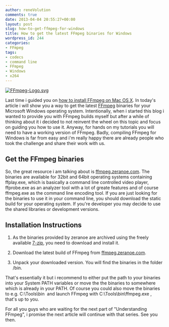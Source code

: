 ```yaml
---
author: reneVolution
comments: true
date: 2013-04-04 20:55:27+00:00
layout: post
slug: how-to-get-ffmpeg-for-windows
title: How to get the latest FFmpeg binaries for Windows
wordpress_id: 244
categories:
- FFmpeg
tags:
- codecs
- command line
- FFmpeg
- Windows
- x264
---
```


[![FFmpeg-Logo.svg](http://www.renevolution.com/wp-content/uploads/2013/03/FFmpeg-Logo.svg_.png)](http://www.renevolution.com/wp-content/uploads/2013/03/FFmpeg-Logo.svg_.png)


Last time i guided you on [how to install FFmpeg on Mac OS X](http://www.renevolution.com/how-to-install-ffmpeg-on-mac-os-x/). In today's article i will show you a way to get the latest [FFmpeg](http://www.ffmpeg.org) binaries for your Microsoft Windows operating system. Intentionally, when i started this blog i wanted to provide you with FFmpeg builds myself but after a while of thinking about it i decided to not reinvent the wheel on this topic and focus on guiding you how to use it. Anyway, for hands on my tutorials you will need to have a working version of FFmpeg. Badly, compiling FFmpeg for Windows is far from easy and i'm really happy there are already people who took the challenge and share their work with us.


## Get the FFmpeg binaries


So, the great resource i am talking about is [ffmpeg.zeranoe.com](http://ffmpeg.zeranoe.com/builds/). The binaries are available for 32bit and 64bit operating systems containing ffplay.exe, which is basically a command line controlled video player, ffprobe.exe as an analyzer tool with a lot of greate features and of course ffmpeg.exe as the command line encoding tool. If you are just looking for the binaries to use it in your command line, you should download the static build for your operating system. If you're developer you may decide to use the shared libraries or development versions.


## Installation Instructions





	
  1. As the binaries provided by zeranoe are archived using the freely available [7-zip](http://7-zip.org/), you need to download and install it.

	
  2. Download the latest build of FFmpeg from [ffmpeg.zeranoe.com](http://ffmpeg.zeranoe.com/builds/).

	
  3. Unpack your downloaded version. You will find the binaries in the folder /bin.


That's essentially it but i recommend to either put the path to your binaries into your System PATH variables or move the the binaries to somewhere which is already in your PATH. Of course you could also move the binaries to e.g. C:\Tools\bin  and launch FFmpeg with C:\Tools\bin\ffmpeg.exe , that's up to you.

For all you guys who are waiting for the next part of "Understanding FFmpeg", i promise the next article will continue with that series. See you then.
